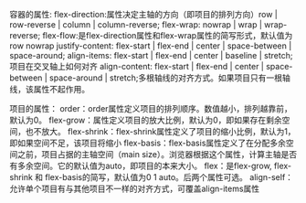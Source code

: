 容器的属性:
flex-direction:属性决定主轴的方向（即项目的排列方向）row | row-reverse | column | column-reverse;
flex-wrap: nowrap | wrap | wrap-reverse;
flex-flow:是flex-direction属性和flex-wrap属性的简写形式，默认值为row nowrap
justify-content: flex-start | flex-end | center | space-between | space-around;
align-items: flex-start | flex-end | center | baseline | stretch;项目在交叉轴上如何对齐
align-content: flex-start | flex-end | center | space-between | space-around | stretch;多根轴线的对齐方式。如果项目只有一根轴线，该属性不起作用。

项目的属性：
order：order属性定义项目的排列顺序。数值越小，排列越靠前，默认为0。
flex-grow：属性定义项目的放大比例，默认为0，即如果存在剩余空间，也不放大。
flex-shrink：flex-shrink属性定义了项目的缩小比例，默认为1，即如果空间不足，该项目将缩小
flex-basis：flex-basis属性定义了在分配多余空间之前，项目占据的主轴空间（main size）。浏览器根据这个属性，计算主轴是否有多余空间。它的默认值为auto，即项目的本来大小。
flex：是flex-grow, flex-shrink 和 flex-basis的简写，默认值为0 1 auto。后两个属性可选。
align-self：允许单个项目有与其他项目不一样的对齐方式，可覆盖align-items属性
